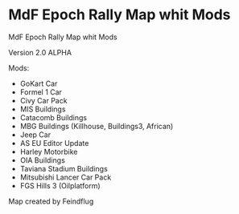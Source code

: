 MdF Epoch Rally Map whit Mods
=============================

MdF Epoch Rally Map whit Mods

Version 2.0 ALPHA


Mods:

- GoKart Car
- Formel 1 Car
- Civy Car Pack
- MIS Buildings
- Catacomb Buildings
- MBG Buildings (Killhouse, Buildings3, African)
- Jeep Car
- AS EU Editor Update
- Harley Motorbike
- OIA Buildings
- Taviana Stadium Buildings
- Mitsubishi Lancer Car Pack
- FGS Hills 3 (Oilplatform)



Map created by Feindflug
